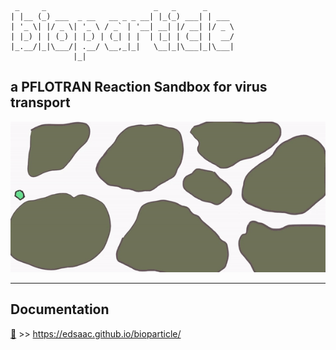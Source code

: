 ```
 _     _                        _   _      _
| |__ (_) ___  _ __   __ _ _ __| |_(_) ___| | ___
| '_ \| |/ _ \| '_ \ / _` | '__| __| |/ __| |/ _ \
| |_) | | (_) | |_) | (_| | |  | |_| | (__| |  __/
|_.__/|_|\___/| .__/ \__,_|_|   \__|_|\___|_|\___|
              |_|
```
## **a PFLOTRAN Reaction Sandbox for virus transport**

<img src="./docs/images/virusBlob.gif" alt="gifBiopartcile" width="600"/>

***

## Documentation

 [&#128213;](https://edsaac.github.io/bioparticle/) >> https://edsaac.github.io/bioparticle/